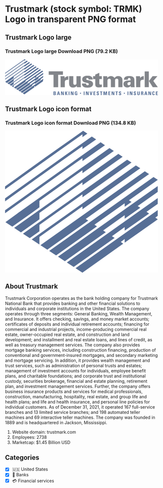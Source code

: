 # Trustmark (stock symbol: TRMK) Logo in transparent PNG format

## Trustmark Logo large

### Trustmark Logo large Download PNG (79.2 KB)

![Trustmark Logo large Download PNG (79.2 KB)](/img/orig/TRMK_BIG-802d098a.png)

## Trustmark Logo icon format

### Trustmark Logo icon format Download PNG (134.8 KB)

![Trustmark Logo icon format Download PNG (134.8 KB)](/img/orig/TRMK-158c571c.png)

## About Trustmark

Trustmark Corporation operates as the bank holding company for Trustmark National Bank that provides banking and other financial solutions to individuals and corporate institutions in the United States. The company operates through three segments: General Banking, Wealth Management, and Insurance. It offers checking, savings, and money market accounts; certificates of deposits and individual retirement accounts; financing for commercial and industrial projects, income-producing commercial real estate, owner-occupied real estate, and construction and land development; and installment and real estate loans, and lines of credit, as well as treasury management services. The company also provides mortgage banking services, including construction financing, production of conventional and government-insured mortgages, and secondary marketing and mortgage servicing. In addition, it provides wealth management and trust services, such as administration of personal trusts and estates; management of investment accounts for individuals, employee benefit plans, and charitable foundations; and corporate trust and institutional custody, securities brokerage, financial and estate planning, retirement plan, and investment management services. Further, the company offers business insurance products and services for medical professionals, construction, manufacturing, hospitality, real estate, and group life and health plans; and life and health insurance, and personal line policies for individual customers. As of December 31, 2021, it operated 167 full-service branches and 13 limited service branches; and 198 automated teller machines and 69 interactive teller machines. The company was founded in 1889 and is headquartered in Jackson, Mississippi.

1. Website domain: trustmark.com
2. Employees: 2738
3. Marketcap: $1.45 Billion USD


## Categories
- [x] 🇺🇸 United States
- [x] 🏦 Banks
- [x] 💳 Financial services
